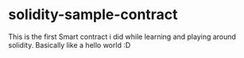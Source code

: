 # solidity-sample-contract
This is the first Smart contract i did while learning and playing around solidity. Basically like a hello world :D
